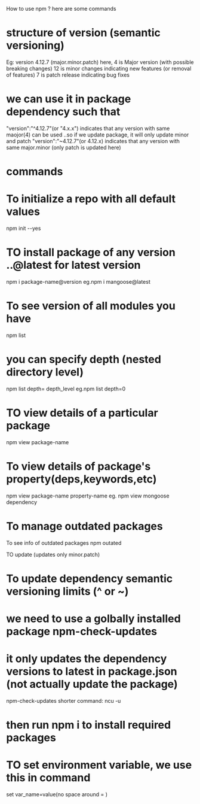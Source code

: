 How to use npm ?
here are some commands

# structure of version (semantic versioning)

Eg: version 4.12.7 (major.minor.patch)
here,
4 is Major version (with possible breaking changes)
12 is minor changes indicating new features (or removal of features)
7 is patch release indicating bug fixes

# we can use it in package dependency such that

"version":"^4.12.7"(or "4.x.x") indicates that any version with same maojor(4) can be used ..so if we update package, it will only update minor and patch
"version":"~4.12.7"(or 4.12.x) indicates that any version with same major.minor (only patch is updated here)

# commands

# To initialize a repo with all default values

npm init --yes

# TO install package of any version ..@latest for latest version

npm i package-name@version
eg.npm i mangoose@latest

# To see version of all modules you have

npm list

# you can specify depth (nested directory level)

npm list depth= depth_level
eg.npm list depth=0

# TO view details of a particular package

npm view package-name

# To view details of package's property(deps,keywords,etc)

npm view package-name property-name
eg. npm view mongoose dependency

# To manage outdated packages

To see info of outdated packages
npm outated

TO update (updates only minor.patch)

# To update dependency semantic versioning limits (^ or ~)

# we need to use a golbally installed package npm-check-updates

# it only updates the dependency versions to latest in package.json (not actually update the package)

npm-check-updates
shorter command: ncu -u

# then run npm i to install required packages

# TO set environment variable, we use this in command

set var_name=value(no space around = )
